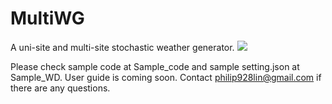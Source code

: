 # MultiWG 
A uni-site and multi-site stochastic weather generator.
![](https://i.imgur.com/9NSyoJj.png)

Please check sample code at Sample_code and sample setting.json at Sample_WD.
User guide is coming soon.
Contact philip928lin@gmail.com if there are any questions.
 



